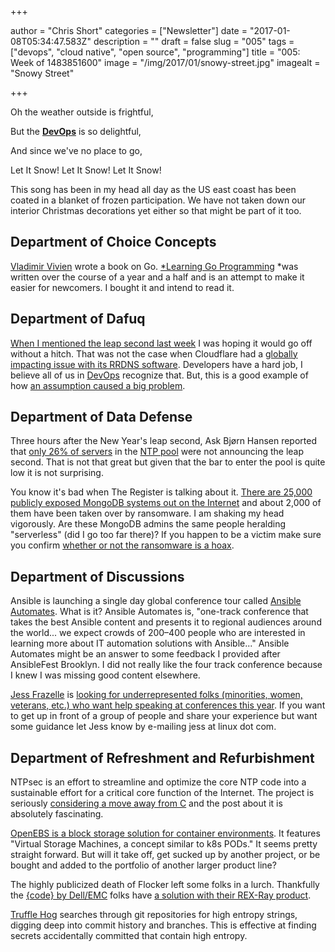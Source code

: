 +++

author = "Chris Short"
categories = ["Newsletter"]
date = "2017-01-08T05:34:47.583Z"
description = ""
draft = false
slug = "005"
tags = ["devops", "cloud native", "open source", "programming"]
title = "005: Week of 1483851600"
image = "/img/2017/01/snowy-street.jpg"
imagealt = "Snowy Street"

+++

Oh the weather outside is frightful,

But the [**DevOps**](https://devopsish.com) is so delightful,

And since we've no place to go,

Let It Snow! Let It Snow! Let It Snow!

This song has been in my head all day as the US east coast has been coated in a blanket of frozen participation. We have not taken down our interior Christmas decorations yet either so that might be part of it too.

## Department of Choice Concepts

[Vladimir Vivien](https://medium.com/learning-the-go-programming-language/why-i-wrote-a-book-on-go-programming-b67aa5d3067b#.utvbksmbn) wrote a book on Go. [*Learning Go Programming](https://vladimirvivien.github.io/learning-go/) *was written over the course of a year and a half and is an attempt to make it easier for newcomers. I bought it and intend to read it.

## Department of Dafuq

[When I mentioned the leap second last week](https://devopsish.com/004-week-of-1483246800-f780b9b00f3#.39rd4k2eh) I was hoping it would go off without a hitch. That was not the case when Cloudflare had a [globally impacting issue with its RRDNS software](https://blog.cloudflare.com/how-and-why-the-leap-second-affected-cloudflare-dns/). Developers have a hard job, I believe all of us in [DevOps](https://devopsish.com) recognize that. But, this is a good example of how [an assumption caused a big problem](https://chrisshort.net/take-ownership-plant-your-flag/).

## Department of Data Defense

Three hours after the New Year's leap second, Ask Bjørn Hansen reported that [only 26% of servers](https://community.ntppool.org/t/leap-second-2017-status/59) in the [NTP pool](http://www.pool.ntp.org/en/) were not announcing the leap second. That is not that great but given that the bar to enter the pool is quite low it is not surprising.

You know it's bad when The Register is talking about it. [There are 25,000 publicly exposed MongoDB systems out on the Internet](http://www.theregister.co.uk/2017/01/04/mongodb_installs_wiped_by_bitcoin_ransoming_script/) and about 2,000 of them have been taken over by ransomware. I am shaking my head vigorously. Are these MongoDB admins the same people heralding "serverless" (did I go too far there)? If you happen to be a victim make sure you confirm [whether or not the ransomware is a hoax](https://www.databreaches.net/dont-pay-the-mongodb-ransom-until-you-check-to-see-if-its-a-scam/).

## Department of Discussions

Ansible is launching a single day global conference tour called [Ansible Automates](https://www.ansible.com/automates). What is it? Ansible Automates is, "one-track conference that takes the best Ansible content and presents it to regional audiences around the world... we expect crowds of 200–400 people who are interested in learning more about IT automation solutions with Ansible..." Ansible Automates might be an answer to some feedback I provided after AnsibleFest Brooklyn. I did not really like the four track conference because I knew I was missing good content elsewhere.

[Jess Frazelle](https://blog.jessfraz.com/) is [looking for underrepresented folks (minorities, women, veterans, etc.) who want help speaking at conferences this year](https://twitter.com/jessfraz/status/815946957474721796). If you want to get up in front of a group of people and share your experience but want some guidance let Jess know by e-mailing jess at linux dot com.

## Department of Refreshment and Refurbishment

NTPsec is an effort to streamline and optimize the core NTP code into a sustainable effort for a critical core function of the Internet. The project is seriously [considering a move away from C](https://blog.ntpsec.org/2017/01/03/getting-past-c.html) and the post about it is absolutely fascinating.

[OpenEBS is a block storage solution for container environments](https://blog.openebs.io/openebs-the-containerized-storage-f76e394a9543#.tie13be63). It features "Virtual Storage Machines, a concept similar to k8s PODs." It seems pretty straight forward. But will it take off, get sucked up by another project, or be bought and added to the portfolio of another larger product line?

The highly publicized death of Flocker left some folks in a lurch. Thankfully the [{code} by Dell/EMC](http://codedellemc.com/) folks have [a solution with their REX-Ray product](https://blog.codedellemc.com/2017/01/06/migrate_flocker_drivers_rexray/).

[Truffle Hog](https://github.com/dxa4481/truffleHog) searches through git repositories for high entropy strings, digging deep into commit history and branches. This is effective at finding secrets accidentally committed that contain high entropy.